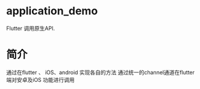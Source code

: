 # application_demo

Flutter 调用原生API.

# 简介

通过在flutter 、 iOS、android 实现各自的方法 通过统一的channel通道在flutter端对安卓及iOS 功能进行调用